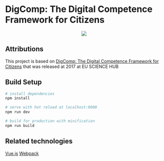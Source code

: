# DigComp: The Digital Competence Framework for Citizens

<p align="center"><img src="http://www.scify.gr/site/images/scify/scify_logo_108.png"></p>

## Attributions

This project is based on [DigComp: The Digital Competence Framework for Citizens](https://ec.europa.eu/jrc/en/publication/eur-scientific-and-technical-research-reports/digcomp-21-digital-competence-framework-citizens-eight-proficiency-levels-and-examples-use) that was released at 2017 at EU SCIENCE HUB  

## Build Setup

``` bash
# install dependencies
npm install

# serve with hot reload at localhost:8080
npm run dev

# build for production with minification
npm run build
```

## Related technologies
[Vue.js](https://vuejs.org/)
[Webpack](https://webpack.js.org/)
